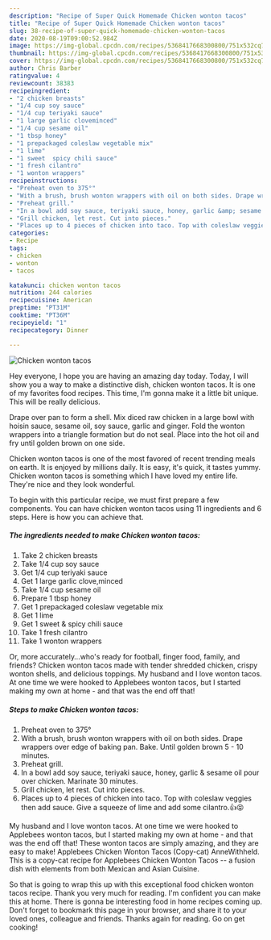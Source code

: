 ```yaml
---
description: "Recipe of Super Quick Homemade Chicken wonton tacos"
title: "Recipe of Super Quick Homemade Chicken wonton tacos"
slug: 38-recipe-of-super-quick-homemade-chicken-wonton-tacos
date: 2020-08-19T09:00:52.984Z
image: https://img-global.cpcdn.com/recipes/5368417668300800/751x532cq70/chicken-wonton-tacos-recipe-main-photo.jpg
thumbnail: https://img-global.cpcdn.com/recipes/5368417668300800/751x532cq70/chicken-wonton-tacos-recipe-main-photo.jpg
cover: https://img-global.cpcdn.com/recipes/5368417668300800/751x532cq70/chicken-wonton-tacos-recipe-main-photo.jpg
author: Chris Barber
ratingvalue: 4
reviewcount: 38383
recipeingredient:
- "2 chicken breasts"
- "1/4 cup soy sauce"
- "1/4 cup teriyaki sauce"
- "1 large garlic cloveminced"
- "1/4 cup sesame oil"
- "1 tbsp honey"
- "1 prepackaged coleslaw vegetable mix"
- "1 lime"
- "1 sweet  spicy chili sauce"
- "1 fresh cilantro"
- "1 wonton wrappers"
recipeinstructions:
- "Preheat oven to 375°"
- "With a brush, brush wonton wrappers with oil on both sides. Drape wrappers over edge of baking pan. Bake. Until golden brown 5 - 10 minutes."
- "Preheat grill."
- "In a bowl add soy sauce, teriyaki sauce, honey, garlic &amp; sesame oil pour over chicken. Marinate 30 minutes."
- "Grill chicken, let rest. Cut into pieces."
- "Places up to 4 pieces of chicken into taco. Top with coleslaw veggies then add sauce. Give a squeeze of lime and add some cilantro.👍😝"
categories:
- Recipe
tags:
- chicken
- wonton
- tacos

katakunci: chicken wonton tacos 
nutrition: 244 calories
recipecuisine: American
preptime: "PT31M"
cooktime: "PT36M"
recipeyield: "1"
recipecategory: Dinner

---
```



![Chicken wonton tacos](https://img-global.cpcdn.com/recipes/5368417668300800/751x532cq70/chicken-wonton-tacos-recipe-main-photo.jpg)

Hey everyone, I hope you are having an amazing day today. Today, I will show you a way to make a distinctive dish, chicken wonton tacos. It is one of my favorites food recipes. This time, I'm gonna make it a little bit unique. This will be really delicious.

Drape over pan to form a shell. Mix diced raw chicken in a large bowl with hoisin sauce, sesame oil, soy sauce, garlic and ginger. Fold the wonton wrappers into a triangle formation but do not seal. Place into the hot oil and fry until golden brown on one side.

Chicken wonton tacos is one of the most favored of recent trending meals on earth. It is enjoyed by millions daily. It is easy, it's quick, it tastes yummy. Chicken wonton tacos is something which I have loved my entire life. They're nice and they look wonderful.


To begin with this particular recipe, we must first prepare a few components. You can have chicken wonton tacos using 11 ingredients and 6 steps. Here is how you can achieve that.

<!--inarticleads1-->

##### The ingredients needed to make Chicken wonton tacos:

1. Take 2 chicken breasts
1. Take 1/4 cup soy sauce
1. Get 1/4 cup teriyaki sauce
1. Get 1 large garlic clove,minced
1. Take 1/4 cup sesame oil
1. Prepare 1 tbsp honey
1. Get 1 prepackaged coleslaw vegetable mix
1. Get 1 lime
1. Get 1 sweet &amp; spicy chili sauce
1. Take 1 fresh cilantro
1. Take 1 wonton wrappers


Or, more accurately…who&#39;s ready for football, finger food, family, and friends? Chicken wonton tacos made with tender shredded chicken, crispy wonton shells, and delicious toppings. My husband and I love wonton tacos. At one time we were hooked to Applebees wonton tacos, but I started making my own at home - and that was the end off that! 

<!--inarticleads2-->

##### Steps to make Chicken wonton tacos:

1. Preheat oven to 375°
1. With a brush, brush wonton wrappers with oil on both sides. Drape wrappers over edge of baking pan. Bake. Until golden brown 5 - 10 minutes.
1. Preheat grill.
1. In a bowl add soy sauce, teriyaki sauce, honey, garlic &amp; sesame oil pour over chicken. Marinate 30 minutes.
1. Grill chicken, let rest. Cut into pieces.
1. Places up to 4 pieces of chicken into taco. Top with coleslaw veggies then add sauce. Give a squeeze of lime and add some cilantro.👍😝


My husband and I love wonton tacos. At one time we were hooked to Applebees wonton tacos, but I started making my own at home - and that was the end off that! These wonton tacos are simply amazing, and they are easy to make! Applebees Chicken Wonton Tacos (Copy-cat) AnneWithheld. This is a copy-cat recipe for Applebees Chicken Wonton Tacos -- a fusion dish with elements from both Mexican and Asian Cuisine. 

So that is going to wrap this up with this exceptional food chicken wonton tacos recipe. Thank you very much for reading. I'm confident you can make this at home. There is gonna be interesting food in home recipes coming up. Don't forget to bookmark this page in your browser, and share it to your loved ones, colleague and friends. Thanks again for reading. Go on get cooking!
